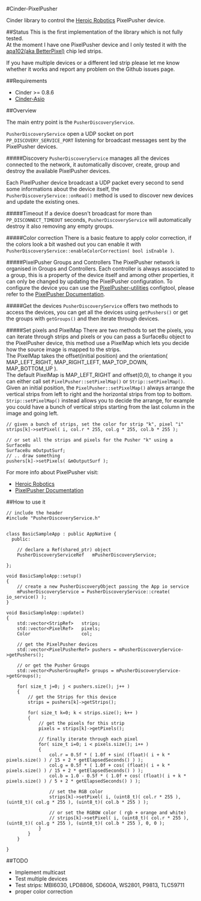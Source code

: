 #Cinder-PixelPusher

Cinder library to control the [Heroic Robotics](http://www.heroicrobotics.com/) PixelPusher device.

##Status
This is the first implementation of the library which is not fully tested.  
At the moment I have one PixelPusher device and I only tested it with the [apa102(aka BetterPixel)](http://www.illumn.com/pixelpusher-and-led-strips/pixelpusher-strip-betterpixel-72-ip67.html) chip led strips.

If you have multiple devices or a different led strip please let me know whether it works and report any problem on the Github issues page. 


##Requirements

* Cinder >= 0.8.6
* [Cinder-Asio](https://github.com/BanTheRewind/Cinder-Asio)


##Overview

The main entry point is the `PusherDiscoveryService`.  

`PusherDiscoveryService` open a UDP socket on port `PP_DISCOVERY_SERVICE_PORT` listening for broadcast messages sent by the PixelPusher devices.

#####Discovery
`PusherDiscoveryService` manages all the devices connected to the network, it automatically discover, create, group and destroy the available PixelPusher devices.

Each PixelPusher device broadcast a UDP packet every second to send some informations about the device itself, the `PusherDiscoveryService::onRead()` method is used to discover new devices and update the existing ones.

#####Timeout
If a device doesn't broadcast for more than `PP_DISCONNECT_TIMEOUT` seconds, `PusherDiscoveryService` will automatically destroy it also removing any empty groups.

#####Color correction
There is a basic feature to apply color correction, if the colors look a bit washed out you can enable it with `PusherDiscoveryService::enableColorCorrection( bool isEnable )`.

#####PixelPusher Groups and Controllers
The PixelPusher network is organised in Groups and Controllers. Each controller is always associated to a group, this is a property of the device itself and among other properties, it can only be changed by updating the PixelPusher configuration. To configure the device you can use the [PixelPusher-utilities](https://github.com/jasstrong/PixelPusher-utilities) configtool, please refer to the [PixelPusher Documentation](https://sites.google.com/a/heroicrobot.com/pixelpusher/home).

#####Get the devices
`PusherDiscoveryService` offers two methods to access the devices, you can get all the devices using `getPushers()` or get the groups with `getGroups()` and then iterate through devices.

#####Set pixels and PixelMap
There are two methods to set the pixels, you can iterate through strips and pixels or you can pass a Surface8u object to the PixelPusher device, this method use a PixelMap which lets you decide how  the source image is mapped to the strips.  
The PixelMap takes the offset(initial position) and the orientation( MAP_LEFT_RIGHT, MAP_RIGHT_LEFT, MAP_TOP_DOWN, MAP_BOTTOM_UP ).  
The default PixelMap is MAP_LEFT_RIGHT and offset(0,0), to change it you can either call set `PixelPusher::setPixelMap()` or `Strip::setPixelMap()`.  
Given an initial position, the `PixelPusher::setPixelMap()` always arrange the vertical strips from left to right and the horizontal strips from top to bottom.  
`Strip::setPixelMap()` instead allows you to decide the arrange, for example you could have a bunch of vertical strips starting from the last column in the image and going left.

```
// given a bunch of strips, set the color for strip "k", pixel "i"
strips[k]->setPixel( i, col.r * 255, col.g * 255, col.b * 255 );

// or set all the strips and pixels for the Pusher "k" using a Surface8u
Surface8u mOutputSurf;
// .. draw something
pushers[k]->setPixels( &mOutputSurf );
```

For more info about PixelPusher visit:  
* [Heroic Robotics](http://www.heroicrobotics.com)  
* [PixelPusher Documentation](https://sites.google.com/a/heroicrobot.com/pixelpusher/home)


##How to use it

```
// include the header
#include "PusherDiscoveryService.h"


class BasicSampleApp : public AppNative {
  public:

	// declare a Ref(shared_ptr) object
    PusherDiscoveryServiceRef   mPusherDiscoveryService;
    
};
```

```
void BasicSampleApp::setup()
{
	// create a new PusherDiscoveryObject passing the App io service
    mPusherDiscoveryService = PusherDiscoveryService::create( io_service() );
}
```

```
void BasicSampleApp::update()
{
    std::vector<StripRef>	strips;
    std::vector<PixelRef>	pixels;
    Color					col;

	// get the PixelPusher devices
	std::vector<PixelPusherRef> pushers = mPusherDiscoveryService->getPushers();

	// or get the Pusher Groups
	std::vector<PusherGroupRef> groups = mPusherDiscoveryService->getGroups();
    
    for( size_t j=0; j < pushers.size(); j++ )
    {
        // get the Strips for this device
        strips = pushers[k]->getStrips();

        for( size_t k=0; k < strips.size(); k++ )
        {
        	// get the pixels for this strip
            pixels = strips[k]->getPixels();

            // finally iterate through each pixel
            for( size_t i=0; i < pixels.size(); i++ )
            {
                col.r = 0.5f * ( 1.0f + sin( (float)( i + k * pixels.size() ) / 15 + 2 * getElapsedSeconds() ) );
                col.g = 0.5f * ( 1.0f + cos( (float)( i + k * pixels.size() ) / 15 + 2 * getElapsedSeconds() ) );
                col.b = 1.0 - 0.5f * ( 1.0f + cos( (float)( i + k * pixels.size() ) / 5 + 2 * getElapsedSeconds() ) );
                
                // set the RGB color
                strips[k]->setPixel( i, (uint8_t)( col.r * 255 ), (uint8_t)( col.g * 255 ), (uint8_t)( col.b * 255 ) );

                // or set the RGBOW color ( rgb + orange and white)
                // strips[k]->setPixel( i, (uint8_t)( col.r * 255 ), (uint8_t)( col.g * 255 ), (uint8_t)( col.b * 255 ), 0, 0 );
            }
        }
    }

}
```

##TODO

* Implement multicast
* Test multiple devices
* Test strips: MBI6030, LPD8806, SD600A, WS2801, P9813, TLC59711
* proper color correction

